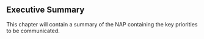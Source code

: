 ## Executive Summary

This chapter will contain a summary of the NAP containing the key priorities to be communicated.
